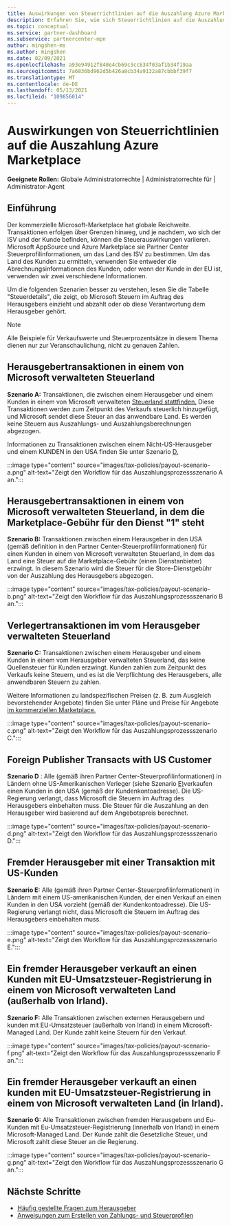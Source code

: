 ```yaml
---
title: Auswirkungen von Steuerrichtlinien auf die Auszahlung Azure Marketplace
description: Erfahren Sie, wie sich Steuerrichtlinien auf die Auszahlung Azure Marketplace.
ms.topic: conceptual
ms.service: partner-dashboard
ms.subservice: partnercenter-mpn
author: mingshen-ms
ms.author: mingshen
ms.date: 02/09/2021
ms.openlocfilehash: a93e94912f840e4cb69c3cc834f03af1b34f19aa
ms.sourcegitcommit: 7a6836bd962d5b426a8cb34a9132a87cbbbf39f7
ms.translationtype: MT
ms.contentlocale: de-DE
ms.lasthandoff: 05/13/2021
ms.locfileid: "109856014"
---
```

# <a name="how-tax-policies-affect-payout-for-azure-marketplace"></a>Auswirkungen von Steuerrichtlinien auf die Auszahlung Azure Marketplace

**Geeignete Rollen:** Globale Administratorrechte | Administratorrechte für | Administrator-Agent

## <a name="introduction"></a>Einführung

Der kommerzielle Microsoft-Marketplace hat globale Reichweite. Transaktionen erfolgen über Grenzen hinweg, und je nachdem, wo sich der ISV und der Kunde befinden, können die Steuerauswirkungen variieren. Microsoft AppSource und Azure Marketplace sie Partner Center Steuerprofilinformationen, um das Land des ISV zu bestimmen. Um das Land des Kunden zu ermitteln, verwenden Sie entweder die Abrechnungsinformationen des Kunden, oder wenn der Kunde in der EU ist, verwenden wir zwei verschiedene Informationen.

Um die folgenden Szenarien besser [](tax-details-marketplace.md) zu verstehen, lesen Sie die Tabelle "Steuerdetails", die zeigt, ob Microsoft Steuern im Auftrag des Herausgebers einzieht und abzahlt oder ob diese Verantwortung dem Herausgeber gehört.

> [!NOTE]
> Alle Beispiele für Verkaufswerte und Steuerprozentsätze in diesem Thema dienen nur zur Veranschaulichung, nicht zu genauen Zahlen.

## <a name="publisher-transacts-in-microsoft-managed-tax-country"></a>Herausgebertransaktionen in einem von Microsoft verwalteten Steuerland

**Szenario A:** Transaktionen, die zwischen einem Herausgeber und einem Kunden in einem von Microsoft verwalteten [Steuerland stattfinden.](tax-details-marketplace.md#microsoft-managed-countries) Diese Transaktionen werden zum Zeitpunkt des Verkaufs steuerlich hinzugefügt, und Microsoft sendet diese Steuer an das anwendbare Land. Es werden keine Steuern aus Auszahlungs- und Auszahlungsberechnungen abgezogen.

Informationen zu Transaktionen zwischen einem Nicht-US-Herausgeber und einem KUNDEN in den USA finden Sie unter Szenario [D.](#foreign-publisher-transacts-with-us-customer)

:::image type="content" source="images/tax-policies/payout-scenario-a.png" alt-text="Zeigt den Workflow für das Auszahlungsprozessszenario A an.":::

## <a name="publisher-transacts-in-microsoft-managed-tax-country-where-marketplace-fee-is-taxable-service"></a>Herausgebertransaktionen in einem von Microsoft verwalteten Steuerland, in dem die Marketplace-Gebühr für den Dienst "1" steht

**Szenario B:** Transaktionen zwischen einem Herausgeber in den USA (gemäß definition in den Partner Center-Steuerprofilinformationen) für einen Kunden in einem von Microsoft verwalteten Steuerland, in dem das Land eine Steuer auf die Marketplace-Gebühr (einen Dienstanbieter) erzwingt. In diesem Szenario wird die Steuer für die Store-Dienstgebühr von der Auszahlung des Herausgebers abgezogen.

:::image type="content" source="images/tax-policies/payout-scenario-b.png" alt-text="Zeigt den Workflow für das Auszahlungsprozessszenario B an.":::

## <a name="publisher-transacts-in-publisher-managed-tax-country"></a>Verlegertransaktionen im vom Herausgeber verwalteten Steuerland

**Szenario C:** Transaktionen zwischen einem Herausgeber und einem Kunden in einem vom Herausgeber verwalteten Steuerland, das keine Quellensteuer für Kunden erzwingt. Kunden zahlen zum Zeitpunkt des Verkaufs keine Steuern, und es ist die Verpflichtung des Herausgebers, alle anwendbaren Steuern zu zahlen.

Weitere Informationen zu landspezifischen Preisen (z. B. zum Ausgleich bevorstehender Angebote) finden Sie unter Pläne und Preise für Angebote [im kommerziellen Marketplace.](/azure/marketplace/plans-pricing#custom-prices)

:::image type="content" source="images/tax-policies/payout-scenario-c.png" alt-text="Zeigt den Workflow für das Auszahlungsprozessszenario C.":::

## <a name="foreign-publisher-transacts-with-us-customer"></a>Foreign Publisher Transacts with US Customer

**Szenario D** : Alle (gemäß ihren Partner Center-Steuerprofilinformationen) in Ländern ohne US-Amerikanischen Verleger (siehe Szenario [E)](#foreign-publisher-with-a-treaty-transacts-with-us-customer)verkaufen einen Kunden in den USA (gemäß der Kundenkontoadresse). Die US-Regierung verlangt, dass Microsoft die Steuern im Auftrag des Herausgebers einbehalten muss. Die Steuer für die Auszahlung an den Herausgeber wird basierend auf dem Angebotspreis berechnet.

:::image type="content" source="images/tax-policies/payout-scenario-d.png" alt-text="Zeigt den Workflow für das Auszahlungsprozessszenario D.":::

## <a name="foreign-publisher-with-a-treaty-transacts-with-us-customer"></a>Fremder Herausgeber mit einer Transaktion mit US-Kunden

**Szenario E:** Alle (gemäß ihren Partner Center-Steuerprofilinformationen) in Ländern mit einem US-amerikanischen Kunden, der einen Verkauf an einen Kunden in den USA vorzieht (gemäß der Kundenkontoadresse). Die US-Regierung verlangt nicht, dass Microsoft die Steuern im Auftrag des Herausgebers einbehalten muss.

:::image type="content" source="images/tax-policies/payout-scenario-e.png" alt-text="Zeigt den Workflow für das Auszahlungsprozessszenario E.":::

## <a name="foreign-publisher-sells-to-an-eu-vat-registered-customer-in-a-microsoft-managed-country-outside-ireland"></a>Ein fremder Herausgeber verkauft an einen Kunden mit EU-Umsatzsteuer-Registrierung in einem von Microsoft verwalteten Land (außerhalb von Irland).

**Szenario F:** Alle Transaktionen zwischen externen Herausgebern und kunden mit EU-Umsatzsteuer (außerhalb von Irland) in einem Microsoft-Managed Land. Der Kunde zahlt keine Steuern für den Verkauf.

:::image type="content" source="images/tax-policies/payout-scenario-f.png" alt-text="Zeigt den Workflow für das Auszahlungsprozessszenario F an.":::

## <a name="foreign-publisher-sells-to-an-eu-vat-registered-customer-in-a-microsoft-managed-country-in-ireland"></a>Ein fremder Herausgeber verkauft an einen kunden mit EU-Umsatzsteuer-Registrierung in einem von Microsoft verwalteten Land (in Irland).

**Szenario G:** Alle Transaktionen zwischen fremden Herausgebern und Eu-Kunden mit Eu-Umsatzsteuer-Registrierung (innerhalb von Irland) in einem Microsoft-Managed Land. Der Kunde zahlt die Gesetzliche Steuer, und Microsoft zahlt diese Steuer an die Regierung.

:::image type="content" source="images/tax-policies/payout-scenario-g.png" alt-text="Zeigt den Workflow für das Auszahlungsprozessszenario G an.":::

## <a name="next-steps"></a>Nächste Schritte

- [Häufig gestellte Fragen zum Herausgeber](/azure/marketplace/marketplace-faq-publisher-guide)
- [Anweisungen zum Erstellen von Zahlungs- und Steuerprofilen](./set-up-your-payout-account.md?context=%2fazure%2fmarketplace%2fcontext%2fcontext#create-a-payment-profile)